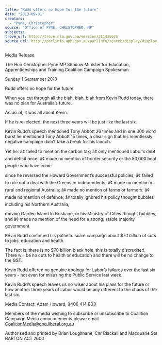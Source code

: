 ```yaml
---
title: "Rudd offers no hope for the future"
date: "2013-09-01"
creators:
  - "Pyne, Christopher"
source: "Office of PYNE, CHRISTOPHER, MP"
subjects:
trove_url: http://trove.nla.gov.au/version/211436676
source_url: http://parlinfo.aph.gov.au/parlInfo/search/display/display.w3p;query=Id%3A%22media/pressrel/2703133%22
---
```


 

 

 

 Media Release    

 The Hon Christopher Pyne MP  Shadow Minister for Education, Apprenticeships and Training  Coalition Campaign Spokesman    

 Sunday 1 September 2013    

 Rudd offers no hope for the future    

 When you cut through all the blah, blah, blah from Kevin Rudd today, there was no plan for  Australia’s future.    

 As usual, it was all about Kevin.    

 If he is re-elected, the next three years will be just like the last six.    

 Kevin Rudd’s speech mentioned Tony Abbott 26 times and in one 360 word burst he  mentioned Tony Abbott 15 times, a clear sign that his relentlessly negative campaign didn’t  take a break for his launch.     

 Yet he:  â¢      failed to mention the carbon tax;  â¢      only mentioned Labor’s debt and deficit once;  â¢      made no mention of border security or the  50,000 boat  people who  have come 

 since he reversed the Howard Government’s successful policies;  â¢      failed to rule out a deal with the Greens or independents;  â¢      made no mention of rural and regional Australia;  â¢      made no mention of farms or farmers;  â¢      made no mention of defence;  â¢      totally  ignored  his  policy  thought  bubbles  including  his  Northern Australia, 

 moving Garden Island to Brisbane, or his Ministry of Cities thought bubbles; and  â¢      made no mention of the need for a strong, stable majority government.    

 Kevin Rudd continued his pathetic scare campaign about $70 billion of cuts to jobs,  education and health.  

 

 The fact is, there is no $70 billion black hole, this is totally discredited. There will be no cuts  to health or education and there will be no change to the GST.    

 Kevin Rudd offered no genuine apology for Labor’s failures over the last six years - not even  for misusing the Public Service last week.    

 Kevin Rudd’s speech leaves us no wiser about his plans for the future or how another three  years of Labor would be any different to the chaos of the last six.    

 Media Contact: Adam Howard, 0400 414 833    

 

 

 Members of the media wishing to subscribe or unsubscribe to Coalition Campaign Media announcements please email  CoalitionMedia@chq.liberal.org.au     

 Authorised and printed by Brian Loughnane, Cnr Blackall and Macquarie Sts BARTON ACT 2600 

 

